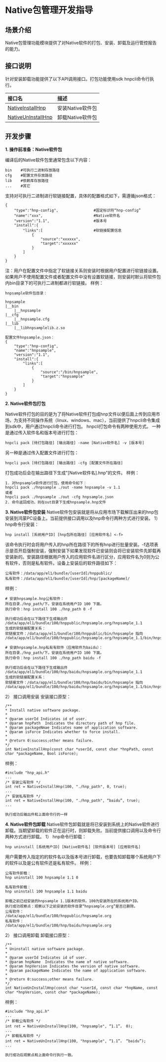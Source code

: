 # Native包管理开发指导

## 场景介绍

Native包管理功能模块提供了对Native软件的打包、安装、卸载及运行管控报告的能力。

## 接口说明
针对安装卸载功能提供了以下API调用接口。打包功能使用sdk hnpcli命令行执行。

| 接口名                                                       | 描述                                     |
| :----------------------------------------------------------- | :--------------------------------------- |
| [NativeInstallHnp](api_hnp.md#nativeinstallhnp)| 安装Native软件包          |
|[NativeUnInstallHnp]((api_hnp.md#nativeuninstallhnp))| 卸载Native软件包 |


## 开发步骤

**1. 操作前准备：Native软件包**

编译后的Native软件包里通常包含以下内容：

    bin    #可执行二进制存放路径
    cfg    #配置文件存放路径
    lib    #依赖库存放路径
    ...    #其它
支持对可执行二进制进行软链接配置，具体的配置格式如下，需遵循json格式：

    {
        "type":"hnp-config",                #固定标识符“hnp-config”
        "name":"xxx",                       #Native软件名
        "version":"1.1",                    #版本号
        "install":{
            "links":[                       #软链接配置信息
                {
                    "source":"xxxxxx",
                    "target":"xxxxxx"
                }
            ]
        }
    }
注：用户在配置文件中指定了软链接关系则安装时根据用户配置进行软链接设置。如果用户不使用配置文件或者配置文件中没有设置软链接，则安装时默认将软件包内bin目录下的可执行二进制都进行软链接。
样例：

    hnpsample软件包目录：

    hnpsample
    |__bin
        |__hnpsample
    |__cfg
        |__hnpsample.cfg
    |__lib
        |__libhnpsamplelib.z.so
    
    配置文件hnpsample.json：
    {
        "type":"hnp-config",
        "name":"hnpsample",
        "version":"1.1",
        "install":{
            "links":[
                {
                    "source":"/bin/hnpsample",
                    "target":"hnpsample"
                }
            ]
        }
    }

**2. Native软件包打包**

Native软件打包的目的是为了将Native软件打包成hnp文件以便后面上传到应用市场，为支持不同操作系统（linux、windows、mac），当前提供了hnpcli命令集成到sdk中，用户通过hnpcli命令进行打包。
hnpcli打包命令有两种使用方式。
一种是通过传入软件名和版本号进行打包：

    hnpcli pack [待打包路径] [输出路径] -name [Native软件名] -v [版本号]
另一种是通过传入配置文件进行打包：

    hnpcli pack [待打包路径] [输出路径] -cfg [配置文件所在路径]
打包成功后会在输出路径下生成"[Native软件名].hnp"的文件。
样例：

    1. 对hnpsample软件进行打包，使用命令如下：
    hnpcli pack ./hnpsample ./out -name hnpsample -v 1.1
    或者
    hnpcli pack ./hnpsample ./out -cfg hnpsample.json
    2. 命令返回成功，则在out目录下生成hnpsample.hnp文件

**3. Native软件包安装**
Native软件包安装就是将从应用市场下载解压出来的hnp包安装到鸿蒙PC设备上。当前提供接口调用以及hnp命令行两种方式进行安装。
1） hnp命令行安装：

    hnp install [系统用户ID] [hnp包所在路径] [应用软件名] <-f>
该命令执行时会将用户传入的hnp所在路径下的所有hnp进行批量安装。-f选项表示是否开启强制安装，强制安装下如果发现软件已安装则会将已安装软件先卸载再安装新的。安装路径根据用户传入的应用软件名进行区分，应用软件名为0则为公有软件，否则是私有软件。设备上安装后的软件路径如下：

    公有软件：/data/app/el1/bundle/[userId]/hnppublic/
    私有软件：/data/app/el1/bundle/[userId]/hnp/[packageName]/
样例：
    
    # 安装hnpsample.hnp公有软件：
    所在目录./hnp_path/下。安装在系统用户ID 100 下面。
    执行命令：hnp install 100 ./hnp_path 0 -f
    
    执行成功后会在以下路径下生成输出件
    /data/app/el1/bundle/100/hnppublic/hnpsample.org/hnpsample_1.1
    生成的软链接配置关系：
    软链接文件：/data/app/el1/bundle/100/hnppublic/bin/hnpsample 指向 /data/app/el1/bundle/100/hnppublic/hnpsample.org/hnpsample_1.1/bin/hnpsample

    # 安装hnpsample.hnp私有有软件（应用软件为baidu）：
    所在目录./hnp_path/下。安装在系统用户ID 100 下面。
    执行命令：hnp install 100 ./hnp_path baidu -f
    
    执行成功后会在以下路径下生成输出件
    /data/app/el1/bundle/100/hnp/baidu/hnpsample.org/hnpsample_1.1
    生成的软链接配置关系：
    软链接文件：/data/app/el1/bundle/100/hnp/baidu/bin/hnpsample 指向 /data/app/el1/bundle/100/hnp/baidu/hnpsample.org/hnpsample_1.1/bin/hnpsample

2） 接口调用安装
安装接口原型：

    /**
    * Install native software package.
    *
    * @param userId Indicates id of user.
    * @param hnpPath  Indicates the directory path of hnp file.
    * @param packageNmae Indicates name of application software.
    * @param isForce Indicates whether to force install.
    *
    * @return 0:success;other means failure.
    */
    int NativeInstallHnp(const char *userId, const char *hnpPath, const char *packageName, Bool isForce);

样例：

    #include "hnp_api.h"
    ...
    /* 安装公有软件 */
    int ret = NativeInstallHnp(100, "./hnp_path", 0, true);
    ...
    /* 安装私有软件 */
    int ret = NativeInstallHnp(100, "./hnp_path", “baidu”, true);
    ...

    执行成功后输出件和上面命令行的一样

**4. Native软件包卸载**
Native软件包卸载就是将已安装到系统上的Native软件进行卸载。当期望卸载的软件正在运行时，则卸载失败。当前提供接口调用以及命令行两种方式进行卸载。
1） hnp命令行卸载：

    hnp uninstall [系统用户ID] [Native软件名] [软件版本号] [应用软件名]
用户需要传入指定的的软件名以及版本号进行卸载，也要告知卸载哪个系统用户下的软件以及是公有软件还是私有软件。
样例：

    公有软件卸载：
    hnp uninstall 100 hnpsample 1.1 0

    私有软件卸载：
    hnp uninstall 100 hnpsample 1.1 baidu

    卸载之前已经安装的hnpsample 1.1版本的软件。100为安装所在的系统用户ID。
    执行成功观察点：观察以下之前安装的软件目录“hnpsample.org”是否已删除。
    公有软件：
    /data/app/el1/bundle/100/hnppublic/hnpsample.org
    私有软件：
    /data/app/el1/bundle/100/hnp/baidu/hnpsample.org
2） 接口调用卸载
卸载接口原型：

    /**
    * Uninstall native software package.
    *
    * @param userId Indicates id of user.
    * @param hnpName  Indicates the name of native software.
    * @param hnpVersion Indicates the version of native software.
    * @param packageName Indicates the name of application software.
    *
    * @return 0:success;other means failure.
    */
    int NativeUnInstallHnp(const char *userId, const char *hnpName, const char *hnpVersion, const char *packageName);

样例：

    #include "hnp_api.h"
    ...
    /* 卸载公有软件 */
    int ret = NativeUnInstallHnp(100, "hnpsample", “1.1”， 0);
    ...
    /* 卸载私有软件 */
    int ret = NativeUnInstallHnp(100, "hnpsample", “1.1”， “baidu”);
    ...

    执行成功后观察点和上面命令行执行一致。


